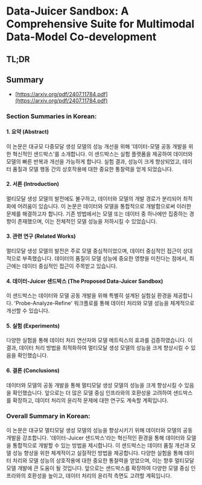 # Data-Juicer Sandbox: A Comprehensive Suite for Multimodal Data-Model Co-development
## TL;DR
## Summary
- [https://arxiv.org/pdf/2407.11784.pdf](https://arxiv.org/pdf/2407.11784.pdf)

### Section Summaries in Korean:

#### 1. 요약 (Abstract)
이 논문은 대규모 다중모달 생성 모델의 성능 개선을 위해 '데이터-모델 공동 개발을 위한 혁신적인 샌드박스'를 소개합니다. 이 샌드박스는 실험 플랫폼을 제공하여 데이터와 모델의 빠른 반복과 개선을 가능하게 합니다. 실험 결과, 성능이 크게 향상되었고, 데이터 품질과 모델 행동 간의 상호작용에 대한 중요한 통찰력을 얻게 되었습니다.

#### 2. 서론 (Introduction)
멀티모달 생성 모델의 발전에도 불구하고, 데이터와 모델의 개발 경로가 분리되어 최적화에 어려움이 있습니다. 이 논문은 데이터와 모델을 통합적으로 개발함으로써 이러한 문제를 해결하고자 합니다. 기존 방법에서는 모델 또는 데이터 중 하나에만 집중하는 경향이 존재했으며, 이는 전체적인 모델 성능을 저하시킬 수 있었습니다.

#### 3. 관련 연구 (Related Works)
멀티모달 생성 모델의 발전은 주로 모델 중심적이었으며, 데이터 중심적인 접근이 상대적으로 부족했습니다. 데이터의 품질이 모델 성능에 중요한 영향을 미친다는 점에서, 최근에는 데이터 중심적인 접근이 주목받고 있습니다.

#### 4. 데이터-Juicer 샌드박스 (The Proposed Data-Juicer Sandbox)
이 샌드박스는 데이터와 모델 공동 개발을 위해 특별히 설계된 실험실 환경을 제공합니다. 'Probe-Analyze-Refine' 워크플로를 통해 데이터 처리와 모델 성능을 체계적으로 개선할 수 있습니다.

#### 5. 실험 (Experiments)
다양한 실험을 통해 데이터 처리 연산자와 모델 메트릭스의 효과를 검증하였습니다. 이 결과, 데이터 처리 방법을 최적화하여 멀티모달 생성 모델의 성능을 크게 향상시킬 수 있음을 확인했습니다.

#### 6. 결론 (Conclusions)
데이터와 모델의 공동 개발을 통해 멀티모달 생성 모델의 성능을 크게 향상시킬 수 있음을 확인했습니다. 앞으로는 더 많은 모델 중심 인프라와의 호환성을 고려하여 샌드박스를 확장하고, 데이터 처리의 윤리적 문제에 대한 연구도 계속할 계획입니다.

### Overall Summary in Korean:

이 논문은 대규모 멀티모달 생성 모델의 성능을 향상시키기 위해 데이터와 모델의 공동 개발을 강조합니다. '데이터-Juicer 샌드박스'라는 혁신적인 환경을 통해 데이터와 모델을 통합적으로 개발할 수 있는 방법을 제시합니다. 이 샌드박스는 데이터 품질 개선과 모델 성능 향상을 위한 체계적이고 실질적인 방법을 제공합니다. 다양한 실험을 통해 데이터 처리와 모델 성능의 상호작용에 대한 중요한 통찰력을 얻었으며, 이는 향후 멀티모달 모델 개발에 큰 도움이 될 것입니다. 앞으로는 샌드박스를 확장하여 다양한 모델 중심 인프라와의 호환성을 높이고, 데이터 처리의 윤리적 측면도 고려할 계획입니다.